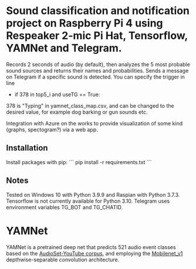# Sound classification and notification project on Raspberry Pi 4 using Respeaker 2-mic Pi Hat, Tensorflow, YAMNet and Telegram. 
Records 2 seconds of audio (by default), then analyzes the 5 most probable sound sources and returns their names and probabilities.
Sends a message on Telegram if a specific sound is detected. You can specify the trigger in line
* if 378 in top5_i and useTG == True:
 
378 is "Typing" in yamnet_class_map.csv, and can be changed to the desired value, for example dog barking or gun sounds etc.

Integration with Azure on the works to provide visualization of some kind (graphs, spectogram?) via a web app.

## Installation
Install packages with pip:
´´´
pip install -r requirements.txt
´´´

## Notes
Tested on Windows 10 with Python 3.9.9 and Raspian with Python 3.7.3. Tensorflow is not currently available for Python 3.10.
Telegram uses environment variables TG_BOT and TG_CHATID.

# YAMNet
YAMNet is a pretrained deep net that predicts 521 audio event classes based on
the [AudioSet-YouTube corpus](http://g.co/audioset), and employing the
[Mobilenet_v1](https://arxiv.org/pdf/1704.04861.pdf) depthwise-separable
convolution architecture.
